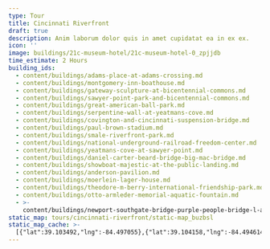 ```yaml
---
type: Tour
title: Cincinnati Riverfront
draft: true
description: Anim laborum dolor quis in amet cupidatat ea in ex ex.
icon: ''
image: buildings/21c-museum-hotel/21c-museum-hotel-0_zpjjdb
time_estimate: 2 Hours
building_ids:
  - content/buildings/adams-place-at-adams-crossing.md
  - content/buildings/montgomery-inn-boathouse.md
  - content/buildings/gateway-sculpture-at-bicentennial-commons.md
  - content/buildings/sawyer-point-park-and-bicentennial-commons.md
  - content/buildings/great-american-ball-park.md
  - content/buildings/serpentine-wall-at-yeatmans-cove.md
  - content/buildings/covington-and-cincinnati-suspension-bridge.md
  - content/buildings/paul-brown-stadium.md
  - content/buildings/smale-riverfront-park.md
  - content/buildings/national-underground-railroad-freedom-center.md
  - content/buildings/yeatmans-cove-at-sawyer-point.md
  - content/buildings/daniel-carter-beard-bridge-big-mac-bridge.md
  - content/buildings/showboat-majestic-at-the-public-landing.md
  - content/buildings/anderson-pavilion.md
  - content/buildings/moerlein-lager-house.md
  - content/buildings/theodore-m-berry-international-friendship-park.md
  - content/buildings/otto-armleder-memorial-aquatic-fountain.md
  - >-
    content/buildings/newport-southgate-bridge-purple-people-bridge-l-and-n-bridge.md
static_map: tours/cincinnati-riverfront/static-map_buzbsl
static_map_cache: >-
  [{"lat":39.103492,"lng":-84.497055},{"lat":39.104158,"lng":-84.494614},{"lat":39.101799,"lng":-84.498786},{"lat":39.102368,"lng":-84.496766},{"lat":39.098,"lng":-84.508},{"lat":39.099234,"lng":-84.500245},{"lat":39.0951207,"lng":-84.5104139},{"lat":39.096298,"lng":-84.515021},{"lat":39.095305,"lng":-84.511398},{"lat":39.0978,"lng":-84.5112311},{"lat":39.101236,"lng":-84.498075},{"lat":39.102343,"lng":-84.498246},{"lat":39.097022,"lng":-84.503321},{"lat":39.095912,"lng":-84.511192},{"lat":39.096501,"lng":-84.508746},{"lat":39.106389,"lng":-84.492764},{"lat":39.098968,"lng":-84.502241},{"lat":39.101132,"lng":-84.500294}]
---
```

